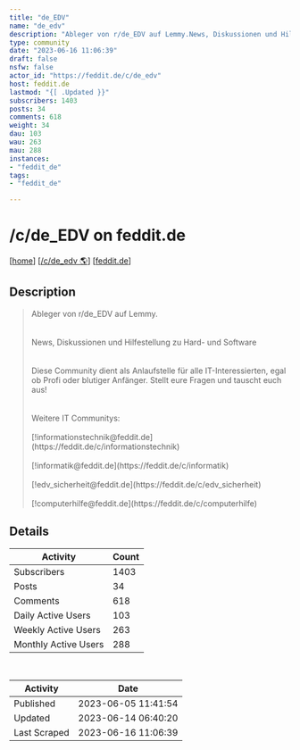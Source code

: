 ```yaml
---
title: "de_EDV" 
name: "de_edv"
description: "Ableger von r/de_EDV auf Lemmy.News, Diskussionen und Hilfestellung zu Hard- und SoftwareDiese Community dient als Anlaufstelle für alle IT-Interessierten, egal ob Profi oder blutiger Anfänger. Stellt eure Fragen und tauscht euch aus!Weitere IT Communitys:[!informationstechnik@feddit.de](https://feddit.de/c/informationstechnik) [!informatik@feddit.de](https://feddit.de/c/informatik) [!edv_sicherheit@feddit.de](https://feddit.de/c/edv_sicherheit) [!computerhilfe@feddit.de](https://feddit.de/c/computerhilfe) "
type: community
date: "2023-06-16 11:06:39"
draft: false
nsfw: false
actor_id: "https://feddit.de/c/de_edv"
host: feddit.de
lastmod: "{[ .Updated }}"
subscribers: 1403
posts: 34
comments: 618
weight: 34
dau: 103
wau: 263
mau: 288
instances:
- "feddit_de"
tags: 
- "feddit_de"

---
```


# /c/de_EDV on feddit.de

[[home](/)]
[[/c/de_edv 🌎](https://feddit.de/c/de_edv)]
[[feddit.de](/instances/feddit_de)]


## Description 

<blockquote class="description">
Ableger von r/de_EDV auf Lemmy.<br><br><br>News, Diskussionen und Hilfestellung zu Hard- und Software<br><br><br>Diese Community dient als Anlaufstelle für alle IT-Interessierten, egal ob Profi oder blutiger Anfänger. Stellt eure Fragen und tauscht euch aus!<br><br><br>Weitere IT Communitys:<br><br>[!informationstechnik@feddit.de](https://feddit.de/c/informationstechnik) <br><br>[!informatik@feddit.de](https://feddit.de/c/informatik) <br><br>[!edv_sicherheit@feddit.de](https://feddit.de/c/edv_sicherheit) <br><br>[!computerhilfe@feddit.de](https://feddit.de/c/computerhilfe) 
</blockquote>


## Details

| Activity | Count  |
|----------------------|---|
| Subscribers          | 1403 |
| Posts                | 34  |
| Comments             | 618  |
| Daily Active Users   | 103  |
| Weekly Active Users  | 263  |
| Monthly Active Users | 288  |

<br>

| Activity | Date |
|----------------------|---|
| Published            | 2023-06-05 11:41:54 |
| Updated              | 2023-06-14 06:40:20 |
| Last Scraped         | 2023-06-16 11:06:39 |
